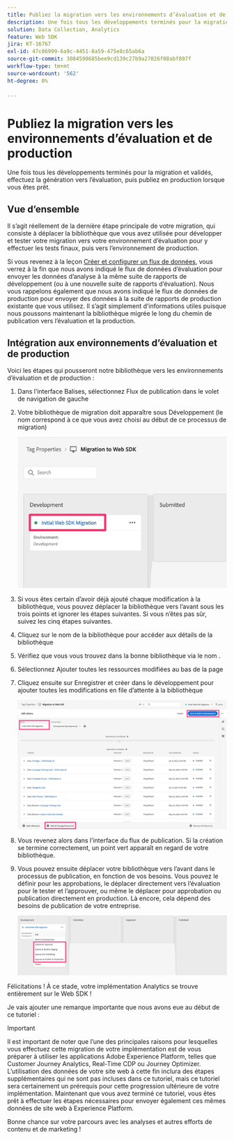 ```yaml
---
title: Publiez la migration vers les environnements d’évaluation et de production
description: Une fois tous les développements terminés pour la migration et validés, effectuez la génération vers l’évaluation, puis publiez en production lorsque vous êtes prêt.
solution: Data Collection, Analytics
feature: Web SDK
jira: KT-16767
exl-id: 47c86999-6a9c-4451-8a59-475e8c65ab6a
source-git-commit: 3084590685bee9cd139c27b9a27026f08abf897f
workflow-type: tm+mt
source-wordcount: '562'
ht-degree: 0%

---
```


# Publiez la migration vers les environnements d’évaluation et de production

Une fois tous les développements terminés pour la migration et validés, effectuez la génération vers l’évaluation, puis publiez en production lorsque vous êtes prêt.

## Vue d’ensemble

Il s’agit réellement de la dernière étape principale de votre migration, qui consiste à déplacer la bibliothèque que vous avez utilisée pour développer et tester votre migration vers votre environnement d’évaluation pour y effectuer les tests finaux, puis vers l’environnement de production.

Si vous revenez à la leçon [Créer et configurer un flux de données](create-and-configure-the-analytics-datastream.md), vous verrez à la fin que nous avons indiqué le flux de données d’évaluation pour envoyer les données d’analyse à la même suite de rapports de développement (ou à une nouvelle suite de rapports d’évaluation). Nous vous rappelons également que nous avons indiqué le flux de données de production pour envoyer des données à la suite de rapports de production existante que vous utilisez.
Il s’agit simplement d’informations utiles puisque nous poussons maintenant la bibliothèque migrée le long du chemin de publication vers l’évaluation et la production.

## Intégration aux environnements d’évaluation et de production

Voici les étapes qui pousseront notre bibliothèque vers les environnements d’évaluation et de production :

1. Dans l’interface Balises, sélectionnez Flux de publication dans le volet de navigation de gauche
1. Votre bibliothèque de migration doit apparaître sous Développement (le nom correspond à ce que vous avez choisi au début de ce processus de migration)

   ![Bibliothèque de migration en développement](assets/migration-lib-in-dev.jpg)

1. Si vous êtes certain d’avoir déjà ajouté chaque modification à la bibliothèque, vous pouvez déplacer la bibliothèque vers l’avant sous les trois points et ignorer les étapes suivantes. Si vous n’êtes pas sûr, suivez les cinq étapes suivantes.
1. Cliquez sur le nom de la bibliothèque pour accéder aux détails de la bibliothèque
1. Vérifiez que vous vous trouvez dans la bonne bibliothèque via le nom .
1. Sélectionnez Ajouter toutes les ressources modifiées au bas de la page
1. Cliquez ensuite sur Enregistrer et créer dans le développement pour ajouter toutes les modifications en file d’attente à la bibliothèque

   ![Ajouter toutes les ressources modifiées](assets/add-all-changed-resources.jpg)

1. Vous revenez alors dans l’interface du flux de publication. Si la création se termine correctement, un point vert apparaît en regard de votre bibliothèque.
1. Vous pouvez ensuite déplacer votre bibliothèque vers l’avant dans le processus de publication, en fonction de vos besoins. Vous pouvez le définir pour les approbations, le déplacer directement vers l’évaluation pour le tester et l’approuver, ou même le déplacer pour approbation ou publication directement en production. Là encore, cela dépend des besoins de publication de votre entreprise.

   ![Processus de publication](assets/publishing-process.jpg)

Félicitations ! À ce stade, votre implémentation Analytics se trouve entièrement sur le Web SDK !

Je vais ajouter une remarque importante que nous avons eue au début de ce tutoriel :

>[!IMPORTANT]
>
>Il est important de noter que l’une des principales raisons pour lesquelles vous effectuez cette migration de votre implémentation est de vous préparer à utiliser les applications Adobe Experience Platform, telles que Customer Journey Analytics, Real-Time CDP ou Journey Optimizer. L’utilisation des données de votre site web à cette fin inclura des étapes supplémentaires qui ne sont pas incluses dans ce tutoriel, mais ce tutoriel sera certainement un prérequis pour cette progression ultérieure de votre implémentation. Maintenant que vous avez terminé ce tutoriel, vous êtes prêt à effectuer les étapes nécessaires pour envoyer également ces mêmes données de site web à Experience Platform.

Bonne chance sur votre parcours avec les analyses et autres efforts de contenu et de marketing !

